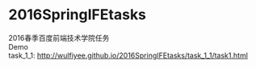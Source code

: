 # 2016SpringIFEtasks
2016春季百度前端技术学院任务<br/>
Demo<br/>
    task_1_1: http://wulfiyee.github.io/2016SpringIFEtasks/task_1_1/task1.html
